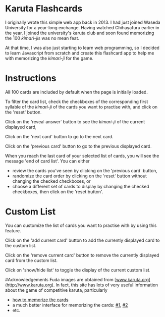 # Karuta Flashcards
I originally wrote this simple web app back in 2013. I had just joined Waseda University for a year-long exchange. Having watched Chihayafuru earlier in the year, I joined the university's karuta club and soon found memorizing the 100 *kimari-ji*s was no mean feat. 

At that time, I was also just starting to learn web programming, so I decided to learn Javascript from scratch and create this flashcard app to help me with memorizing the *kimari-ji* for the game.

# Instructions
All 100 cards are included by default when the page is initially loaded. 

To filter the card list, check the checkboxes of the corresponding first syllable of the *kimari-ji* of the cards you want to practise with, and click on the 'reset' button.

Click on the 'reveal answer' button to see the *kimari-ji* of the current displayed card, 

Click on the 'next card' button to go to the next card. 

Click on the 'previous card' button to go to the previous displayed card.

When you reach the last card of your selected list of cards, you will see the message 'end of card list'. You can either 
* review the cards you've seen by clicking on the 'previous card' button,
* randomize the card order by clicking on the 'reset' button without changing the checked checkboxes, or
* choose a different set of cards to display by changing the checked checkboxes, then click on the 'reset button'. 

# Custom List
You can customize the list of cards you want to practise with by using this feature. 

Click on the 'add current card' button to add the currently displayed card to the custom list. 

Click on the 'remove current card' button to remove the currently displayed card from the custom list.

Click on 'show/hide list' to toggle the display of the current custom list.

#Acknowledgements
Fuda images are obtained from [www.karuta.org](http://www.karuta.org). 
In fact, this site has lots of very useful information about the game of competitive karuta, particularly 
* [how to memorize the cards](http://www.karuta.org/practice/learn.html)
* a much better interface for memorizing the cards: [#1](http://www.karuta.org/practice/nagashi.html), [#2](http://www.karuta.org/practice/seek.html)
* etc.